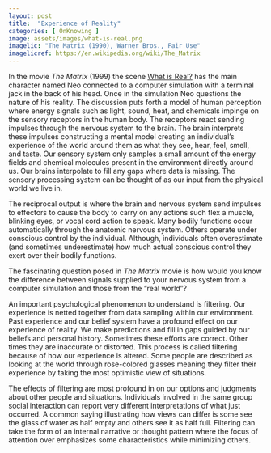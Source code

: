 ```yaml
---
layout: post
title:  "Experience of Reality"
categories: [ OnKnowing ]
image: assets/images/what-is-real.png
imagelic: "The Matrix (1990), Warner Bros., Fair Use"
imagelicref: https://en.wikipedia.org/wiki/The_Matrix
---
```

In the movie *The Matrix* (1999) the scene [What is Real?](https://www.youtube.com/watch?v=VVro5wxqh4U) has the main character named Neo connected 
to a computer simulation with a terminal jack in the back of his head. Once in the simulation Neo questions the nature of his reality. The 
discussion puts forth a model of human perception where energy signals such as light, sound, heat, and chemicals impinge on the sensory receptors in 
the human body. The receptors react sending impulses through the nervous system to the brain. The brain interprets these impulses constructing a 
mental model creating an individual’s experience of the world around them as what they see, hear, feel, smell, and taste. Our sensory system only 
samples a small amount of the energy fields and chemical molecules present in the environment directly around us. Our brains interpolate to fill any 
gaps where data is missing. The sensory processing system can be thought of as our input from the physical world we live in.

The reciprocal output is where the brain and nervous system send impulses to effectors to cause the body to carry on any actions such flex a muscle, 
blinking eyes, or vocal cord action to speak. Many bodily functions occur automatically through the anatomic nervous system. Others operate under 
conscious control by the individual. Although, individuals often overestimate (and sometimes underestimate) how much actual conscious control they 
exert over their bodily functions.

The fascinating question posed in *The Matrix* movie is how would you know the difference between signals supplied to your nervous system from a 
computer simulation and those from the “real world”?

An important psychological phenomenon to understand is filtering. Our experience is netted together from data sampling within our environment. Past 
experience and our belief system have a profound effect on our experience of reality. We make predictions and fill in gaps guided by our beliefs and 
personal history. Sometimes these efforts are correct. Other times they are inaccurate or distorted. This process is called filtering because of how 
our experience is altered. Some people are described as looking at the world through rose-colored glasses meaning they filter their experience by 
taking the most optimistic view of situations.

The effects of filtering are most profound in on our options and judgments about other people and situations. Individuals involved in the same group 
social interaction can report very different interpretations of what just occurred. A common saying illustrating how views can differ is some see 
the glass of water as half empty and others see it as half full. Filtering can take the form of an internal narrative or thought pattern where the 
focus of attention over emphasizes some characteristics while minimizing others.